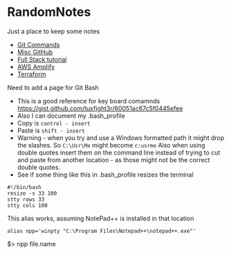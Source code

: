 # RandomNotes
Just a place to keep some notes

* [Git Commands](https://github.com/KidPluto/RandomNotes/blob/main/AllTheNotes/GitCommands.md)
* [Misc GitHub](https://github.com/KidPluto/RandomNotes/blob/main/AllTheNotes/MiscGitHub.md)
* [Full Stack tutorial](https://github.com/KidPluto/RandomNotes/blob/main/AllTheNotes/FullStackTutotial.md)
* [AWS Amplify](https://github.com/KidPluto/RandomNotes/blob/main/AllTheNotes/AwsAmplify.md)
* [Terraform](https://github.com/KidPluto/RandomNotes/blob/main/AllTheNotes/Terraform.md)

Need to add a page for Git Bash

* This is a good reference for key board comamnds https://gist.github.com/tuxfight3r/60051ac67c5f0445efee
* Also I can document my .bash_profile
* Copy is `control - insert`
* Paste is `shift - insert`
* Warning - when you try and use a Windows formatted path it might drop the slashes.  So `C:\Usr\Me` might become `c:usrme`  Also when using double quotes insert them on the command line instead of trying to cut and paste from another location - as those might not be the correct double quotes.
* See if some thing like this in .bash_profile resizes the terminal
```
#!/bin/bash
resize -s 33 100
stty rows 33
stty cols 100
```
This alias works, assuming NotePad++ is installed in that location
```
alias npp='winpty "C:\Program Files\Notepad++\notepad++.exe"'
```
$> npp file.name




